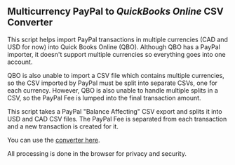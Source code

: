## Multicurrency PayPal to _QuickBooks Online_ CSV Converter

This script helps import PayPal transactions in multiple currencies (CAD and USD for now) into Quick Books Online (QBO). Although QBO has a PayPal importer, it doesn't support multiple currencies so everything goes into one account.

QBO is also unable to import a CSV file which contains multiple currencies, so the CSV imported by PayPal must be split into separate CSVs, one for each currency. However, QBO is also unable to handle multiple splits in a CSV, so the PayPal Fee is lumped into the final transaction amount.

This script takes a PayPal "Balance Affecting" CSV export and splits it into USD and CAD CSV files. The PayPal Fee is separated from each transaction and a new transaction is created for it.

You can use the [converter here](https://thx2112.github.io/pp2qbo/).

All processing is done in the browser for privacy and security.


